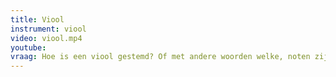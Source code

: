 ```yaml
---
title: Viool
instrument: viool
video: viool.mp4
youtube:
vraag: Hoe is een viool gestemd? Of met andere woorden welke, noten zijn dit?
---
```

